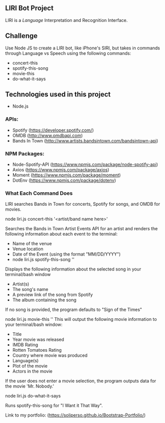 ## LIRI Bot Project
LIRI is a *Language* Interpretation and Recognition Interface.

## Challenge
Use Node JS to create a LIRI bot, like iPhone's SIRI, but takes in commands through Language vs Speech using the following commands:

* concert-this
* spotify-this-song
* movie-this
* do-what-it-says


## Technologies used in this project
* Node.js

### APIs:
* Spotify (https://developer.spotify.com/)
* OMDB (http://www.omdbapi.com)
* Bands In Town (http://www.artists.bandsintown.com/bandsintown-api)

### NPM Packages:
* Node-Spotify-API (https://www.npmjs.com/package/node-spotify-api)
* Axios (https://www.npmjs.com/package/axios)
* Moment (https://www.npmjs.com/package/moment)
* DotEnv (https://www.npmjs.com/package/dotenv)

### What Each Command Does

LIRI searches Bands in Town for concerts, Spotify for songs, and OMDB for movies.

node liri.js concert-this '<artist/band name here>'

Searches the Bands in Town Artist Events API for an artist and renders the following information about each event to the terminal:

* Name of the venue
* Venue location
* Date of the Event (using the format "MM/DD/YYYY")
* node liri.js spotify-this-song '<song name here>'

Displays the following information about the selected song in your terminal/bash window
* Artist(s)
* The song's name
* A preview link of the song from Spotify
* The album containing the song

If no song is provided, the program defaults to "Sign of the Times"

node liri.js movie-this '<movie name here>'
This will output the following movie information to your terminal/bash window:

  * Title
  * Year movie was released
  * IMDB Rating
  * Rotten Tomatoes Rating
  * Country where movie was produced
  * Language(s)
  * Plot of the movie
  * Actors in the movie
  
  If the user does not enter a movie selection, the program outputs data for the movie 'Mr. Nobody.'

  node liri.js do-what-it-says

  Runs spotify-this-song for "I Want it That Way".

  Link to my portfolio: (https://soliperso.github.io/Bootstrap-Portfolio/)
